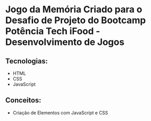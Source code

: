 # Jogo da Memória Criado para o Desafio de Projeto do Bootcamp Potência Tech iFood - Desenvolvimento de Jogos
## Tecnologias:
* HTML
* CSS
* JavaScript
## Conceitos:
* Criação de Elementos com JavaScript e CSS
